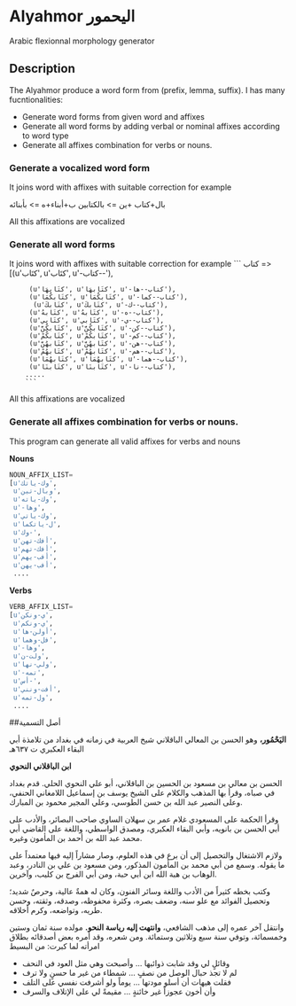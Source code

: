 # Alyahmor اليحمور
Arabic flexionnal morphology generator

## Description
The Alyahmor produce a word form from (prefix, lemma, suffix).
I has many fucntionalities:
- Generate word forms from given word and affixes
- Generate all word forms by adding verbal or nominal affixes according to word type
- Generate all affixes combination for verbs or nouns.

### Generate a vocalized word form

It joins word with affixes with suitable correction
for example

بال+كتاب +ين => بالكتابين
ب+أبناء+ه => بأبنائه

All this affixations are vocalized


### Generate all word forms

It joins word with affixes with suitable correction
	for example
	```
			كتاب =>[(u'كتَاب', u'كتَاب', u'-كتاب--'),
		
		 (u'كتَابهَا', u'كتَابهَا', u'-كتاب--ها'),
		 (u'كتَابكُمَا', u'كتَابكُمَا', u'-كتاب--كما'),
		  (u'كتَابكَ', u'كتَابكَ', u'-كتاب--ك'),
		 (u'كتَابهُ', u'كتَابهُ', u'-كتاب--ه'),
		 (u'كتَابي', u'كتَابي', u'-كتاب--ي'),
		 (u'كتَابكُنَّ', u'كتَابكُنَّ', u'-كتاب--كن'),
		 (u'كتَابكُمْ', u'كتَابكُمْ', u'-كتاب--كم'),
		 (u'كتَابهُنَّ', u'كتَابهُنَّ', u'-كتاب--هن'),
		 (u'كتَابهُمْ', u'كتَابهُمْ', u'-كتاب--هم'),
		 (u'كتَابهُمَا', u'كتَابهُمَا', u'-كتاب--هما'),
		 (u'كتَابنَا', u'كتَابنَا', u'-كتاب--نا'),
		.....
		```
	
All this affixations are vocalized

### Generate all affixes combination for verbs or nouns.
This program can generate all valid affixes for verbs and nouns

**Nouns**
``` python
NOUN_AFFIX_LIST=
[u'وك-ياتك',
 u'وبال-تين',
 u'وك-ياته',
 u'-وها',
 u'وك-ياتي',
 u'ل-ياتكما',
 u'وك-',
 u'أفك-تهن',
 u'أفك-تهم',
 u'أفب-يهم',
 u'أفب-يهن',
 ....
```

**Verbs**
```python
VERB_AFFIX_LIST=
[u'ي-ونكن',
 u'ي-ونكم',
 u'أولن-ها',
 u'فل-وهما',
 u'-وها',
 u'ولت-ن',
 u'ولي-نها',
 u'-تمه',
 u'أس-',
 u'أفت-ونني',
 u'ول-تمه',
 ....
```

##أصل التسمية

**اليَحْمُور،** وهو الحسن بن المعالي الباقلاني شيخ العربية في زمانه في بغداد من تلامذة أبي البقاء العكبري ت ٦٣٧هـ


**ابن الباقلاني النحوي**

الحسن بن معالي بن مسعود بن الحسين بن الباقلاني، أبو علي النحوي الحلي.
قدم بغداد في صباه، وقرأ بها المذهب والكلام على الشيخ يوسف بن إسماعيل اللامغاني الحنفي، وعلى النصير عبد الله بن حسن الطوسي، وعلي المجير محمود بن المبارك. 

وقرأ الحكمة على المسعودي غلام عمر بن سهلان الساوي صاحب البصائر، والأدب على أبي الحسن بن بانويه، وأبي البقاء العكبري، ومصدق الواسطي، واللغة على القاضي أبي محمد عبد الله بن أحمد بن المأمون وغيره.

ولازم الاشتغال والتحصيل إلى أن برع في هذه العلوم، وصار مشاراً إليه فيها معتمداً على ما يقوله. وسمع من أبي محمد بن المأمون المذكور، ومن مسعود بن علي بن النادر، وعبد الوهاب بن هبة الله ابن أبي حبة، ومن أبي الفرج بن كليب، وآخرين.


وكتب بخطه كثيراً من الأدب واللغة وسائر الفنون، وكان له همةٌ عالية، وحرصٌ شديد؛ وتحصيل الفوائد مع علو سنه، وضعف بصره، وكثرة محفوظه، وصدقه، وثقته، وحسن طريه، وتواضعه، وكرم أخلاقه.

وانتقل آخر عمره إلى مذهب الشافعي، **وانتهت إليه رياسة النحو.** مولده سنة ثمان وستين وخمسمائة، وتوفي سنة سبع وثلاثين وستمائة.
ومن شعره، وقد أمره بعض أصدقائه بطلاق امرأته لما كبرت: من البسيط

- وقائلٍ لي وقد شابت ذوائبها ... وأصبحت وهي مثل العود في النحف
- لم لا تجذ حبال الوصل من نصفٍ ... شمطاء من غير ما حسنٍ ولا ترف
- فقلت هيهات أن أسلو مودتها ... يوماً ولو أشرفت نفسي على التلف
- وأن أخون عجوزاً غير خائنةٍ ... مقيمةً لي على الإتلاف والسرف
